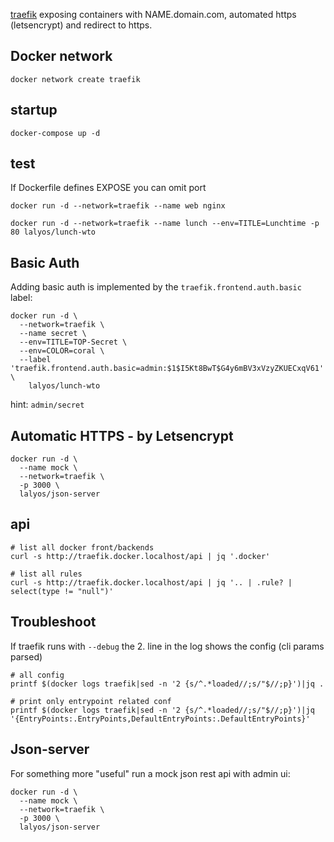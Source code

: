 [traefik](traefik.io) exposing containers with NAME.domain.com, automated https (letsencrypt) and redirect to https.

## Docker network

```
docker network create traefik
```

## startup

```
docker-compose up -d
```

## test 

If Dockerfile defines EXPOSE you can omit port
```
docker run -d --network=traefik --name web nginx
```

```
docker run -d --network=traefik --name lunch --env=TITLE=Lunchtime -p 80 lalyos/lunch-wto
```
## Basic Auth

Adding basic auth is implemented by the `traefik.frontend.auth.basic` label:
```
docker run -d \
  --network=traefik \
  --name secret \
  --env=TITLE=TOP-Secret \
  --env=COLOR=coral \
  --label 'traefik.frontend.auth.basic=admin:$1$I5Kt8BwT$G4y6mBV3xVzyZKUECxqV61' \
    lalyos/lunch-wto
```

hint: `admin/secret`

## Automatic HTTPS - by Letsencrypt

```
docker run -d \
  --name mock \
  --network=traefik \
  -p 3000 \
  lalyos/json-server
```

## api

```
# list all docker front/backends
curl -s http://traefik.docker.localhost/api | jq '.docker'

# list all rules
curl -s http://traefik.docker.localhost/api | jq '.. | .rule? | select(type != "null")'
```

## Troubleshoot

If traefik runs with `--debug` the 2. line in the log shows the config (cli params parsed)
```
# all config
printf $(docker logs traefik|sed -n '2 {s/^.*loaded//;s/"$//;p}')|jq .

# print only entrypoint related conf
printf $(docker logs traefik|sed -n '2 {s/^.*loaded//;s/"$//;p}')|jq '{EntryPoints:.EntryPoints,DefaultEntryPoints:.DefaultEntryPoints}'
```

## Json-server
For something more "useful" run a mock json rest api with admin ui:

```
docker run -d \
  --name mock \
  --network=traefik \
  -p 3000 \
  lalyos/json-server
```
